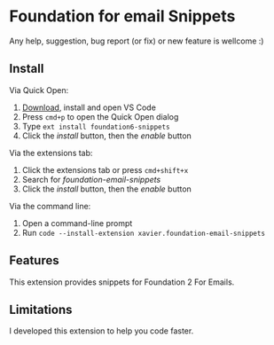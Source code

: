 # Foundation for email Snippets

Any help, suggestion, bug report (or fix) or new feature is wellcome :)

## Install

Via Quick Open:

1. [Download](https://code.visualstudio.com/download), install and open VS Code
2. Press `cmd+p` to open the Quick Open dialog
3. Type `ext install foundation6-snippets`
4. Click the *install* button, then the *enable* button

Via the extensions tab:

1. Click the extensions tab or press `cmd+shift+x`
2. Search for *foundation-email-snippets*
3. Click the *install* button, then the *enable* button

Via the command line:

1. Open a command-line prompt
2. Run `code --install-extension xavier.foundation-email-snippets`

## Features

This extension provides snippets for Foundation 2 For Emails.

## Limitations

I developed this extension to help you code faster.
